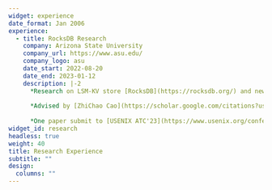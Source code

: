 ```yaml
---
widget: experience
date_format: Jan 2006
experience:
  - title: RocksDB Research
    company: Arizona State University
    company_url: https://www.asu.edu/
    company_logo: asu
    date_start: 2022-08-20
    date_end: 2023-01-12
    description: |-2
      *Research on LSM-KV store [RocksDB](https://rocksdb.org/) and new storage device [ZNS SSD](https://zonedstorage.io/) 
      
      *Advised by [ZhiChao Cao](https://scholar.google.com/citations?user=VI4vH9UAAAAJ&hl=zh-CN&oi=ao)
      
      *One paper submit to [USENIX ATC'23](https://www.usenix.org/conference/atc23) as first author
widget_id: research 
headless: true
weight: 40
title: Research Experience
subtitle: ""
design:
  columns: ""
---
```

